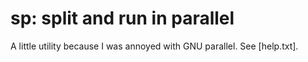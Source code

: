 # sp: split and run in parallel

A little utility because I was annoyed with GNU parallel. See [help.txt].
